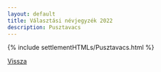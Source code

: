 ```yaml
---
layout: default
title: Választási névjegyzék 2022
description: Pusztavacs
---
```


{% include settlementHTMLs/Pusztavacs.html %}

[Vissza](./)